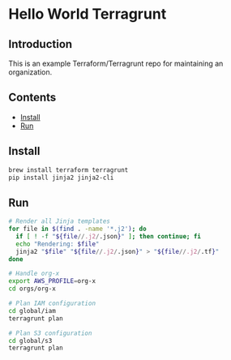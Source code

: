 # Hello World Terragrunt

## Introduction

This is an example Terraform/Terragrunt repo for maintaining an organization.

## Contents

- [Install](#install)
- [Run](#run)

## Install

```bash
brew install terraform terragrunt
pip install jinja2 jinja2-cli
```

## Run

```bash
# Render all Jinja templates
for file in $(find . -name '*.j2'); do
  if [ ! -f "${file//.j2/.json}" ]; then continue; fi
  echo "Rendering: $file"
  jinja2 "$file" "${file//.j2/.json}" > "${file//.j2/.tf}"
done

# Handle org-x
export AWS_PROFILE=org-x
cd orgs/org-x

# Plan IAM configuration
cd global/iam
terragrunt plan

# Plan S3 configuration
cd global/s3
terragrunt plan
```
